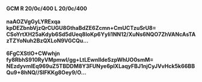 #### GCM R 20/0c/400 L 20/0c/400
**naAOZVgGyLYRExqa**<br/>**kpDEZbnbVjzQrCUGU8GthaBdZE6Zcmn+CmUCTzuSrU8=**<br/>**CSoYrtXH25aKdyb6Sd5dUeq8IoKp6YyIi1NN12/XuNs6NQO7ZhVANcAsTAzTZYoNuh2BzQXLoN9VGCQu...**<br/><br/>
**6FgCXStlO+CWwhjn**<br/>**fy8RbhS910RyVMpmwl/gg+LtLEwnlIdeSzpWhUO0smM=**<br/>**NEzdyvmlEq969uZ5TBDDM8Y3FUNye6plXLaqyFBJ1njCyJVvHck5k66BBQu9+8hNQ//SlFKKg8Oey9/O...**